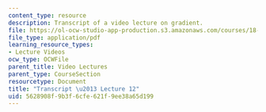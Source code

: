 ```yaml
---
content_type: resource
description: Transcript of a video lecture on gradient.
file: https://ol-ocw-studio-app-production.s3.amazonaws.com/courses/18-02-multivariable-calculus-fall-2007/5628908f9b3f6cfe621f9ee38a65d199_18_022007L12.pdf
file_type: application/pdf
learning_resource_types:
- Lecture Videos
ocw_type: OCWFile
parent_title: Video Lectures
parent_type: CourseSection
resourcetype: Document
title: "Transcript \u2013 Lecture 12"
uid: 5628908f-9b3f-6cfe-621f-9ee38a65d199
---
```

